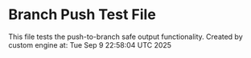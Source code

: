 # Branch Push Test File
This file tests the push-to-branch safe output functionality.
Created by custom engine at: Tue Sep  9 22:58:04 UTC 2025
